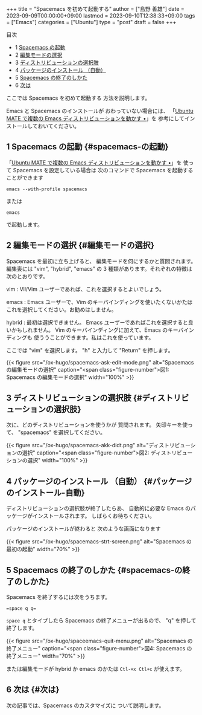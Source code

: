 +++
title = "Spacemacs を初めて起動する"
author = ["島野 善雄"]
date = 2023-09-09T00:00:00+09:00
lastmod = 2023-09-10T12:38:33+09:00
tags = ["Emacs"]
categories = ["Ubuntu"]
type = "post"
draft = false
+++

<div class="ox-hugo-toc toc has-section-numbers">

<div class="heading">&#30446;&#27425;</div>

- <span class="section-num">1</span> [Spacemacs の起動](#spacemacs-の起動)
- <span class="section-num">2</span> [編集モードの選択](#編集モードの選択)
- <span class="section-num">3</span> [ディストリビューションの選択肢](#ディストリビューションの選択肢)
- <span class="section-num">4</span> [パッケージのインストール （自動）](#パッケージのインストール-自動)
- <span class="section-num">5</span> [Spacemacs の終了のしかた](#spacemacs-の終了のしかた)
- <span class="section-num">6</span> [次は](#次は)

</div>
<!--endtoc-->

ここでは Spacemacs を初めて起動する
方法を説明します。

Emacs と Spacemacs のインストールが
おわっていない場合には、
「[Ubuntu MATE で複数の Emacs ディストリビューションを動かす •](https://blog.shimanoke.com/ja/posts/install-emacs-on-ubuntu/)」を
参考にしてインストールしておいてください。


## <span class="section-num">1</span> Spacemacs の起動 {#spacemacs-の起動}

「[Ubuntu MATE で複数の Emacs ディストリビューションを動かす •](https://blog.shimanoke.com/ja/posts/install-emacs-on-ubuntu/)」を
使って Spacemacs を設定している場合は
次のコマンドで Spacemacs を起動することができます

```text
emacs --with-profile spacemacs
```

または

```text
emacs
```

で起動します。


## <span class="section-num">2</span> 編集モードの選択 {#編集モードの選択}

Spacemacs を最初に立ち上げると、
編集モードを何にするかと質問されます。
編集喪には "vim", "hybrid", "emacs" の
3 種類があります。それぞれの特徴は次のとおりです。

vim
: Vil/Vim ユーザーであれば、これを選択するとよいでしょう。

emacs
: Emacs ユーザーで、Vim のキーバインディングを使いたくないかたは
    これを選択してください。お勧めはしません。

hybrid
: 最初は選択できません。
    Emacs ユーザーであればこれを選択すると良いかもしれません。
    Vim のキーバインディングに加えて、Emacs のキーバインディングも
    使ううことができます。私はこれを使っています。

ここでは "vim" を選択します。
"h" と入力して "Return" を押します。

{{< figure src="/ox-hugo/spacemacs-ask-edit-mode.png" alt="Spacemacs の編集モードの選択" caption="<span class=\"figure-number\">&#22259;1:  </span>Spacemacs の編集モードの選択" width="100%" >}}


## <span class="section-num">3</span> ディストリビューションの選択肢 {#ディストリビューションの選択肢}

次に、どのディストリビューションを使うかが
質問されます。
矢印キーを使って、 "spacemacs" を選択してください。

{{< figure src="/ox-hugo/spacemacs-akk-didt.png" alt="ディストリビューションの選択" caption="<span class=\"figure-number\">&#22259;2:  </span>ディストリビューションの選択" width="100%" >}}


## <span class="section-num">4</span> パッケージのインストール （自動） {#パッケージのインストール-自動}

ディストリビューションの選択肢が終了したらあ、
自動的に必要な Emacs のパッケージがインストールされます。
しばらくお待ちください。

パッケージのインストールが終わると
次のような画面になります

{{< figure src="/ox-hugo/spacemacs-strt-screen.png" alt="Spacemacs の最初の起動" width="70%" >}}


## <span class="section-num">5</span> Spacemacs の終了のしかた {#spacemacs-の終了のしかた}

Spacemacs を終了するには次をうちます。

```text
=space q q=
```

`space q` とタイプしたら
Spacemacs の終了メニューが出るので、
"q" を押して終了します。

{{< figure src="/ox-hugo/spaceemacs-quit-menu.png" alt="Spacemacs の終了メニュー" caption="<span class=\"figure-number\">&#22259;4:  </span>Spacemacs の終了メニュー" width="70%" >}}

または編集モードが hybrid か emacs のかたは
`Ctl-+x Ctl+c` が使えます。


## <span class="section-num">6</span> 次は {#次は}

次の記事では、Spacemacs のカスタマイズに
ついて説明します。
